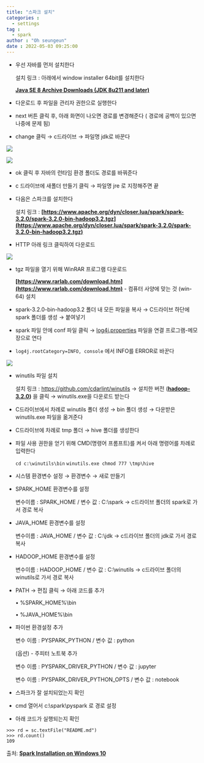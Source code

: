 ```yaml
---
title: "스파크 설치"
categories :
  - settings
tag :
  - spark
author : "Oh seungeun"
date : 2022-05-03 09:25:00
---
```



- 우선 자바를 먼저 설치한다
    
    설치 링크 : 아래에서 window installer 64bit를 설치한다
    
    **[Java SE 8 Archive Downloads (JDK 8u211 and later)](https://www.oracle.com/java/technologies/javase/javase8u211-later-archive-downloads.html)**
    
- 다운로드 후 파일을 관리자 권한으로 실행한다
- next 버튼 클릭 후, 아래 화면이 나오면 경로를 변경해준다 ( 경로에 공백이 있으면 나중에 문제 됨)
- change 클릭 → c드라이브 → 파일명 jdk로 바꾼다

![](/images/spark/.png)

![](/images/spark/%201.png)

- ok 클릭 후 자바의 런타임 환경 폴더도 경로를 바꿔준다
- c 드라이브에 새폴더 만들기 클릭 → 파일명  jre 로 지정해주면 끝
- 다음은 스파크를 설치한다
    
    설치 링크 : **[https://www.apache.org/dyn/closer.lua/spark/spark-3.2.0/spark-3.2.0-bin-hadoop3.2.tgz](https://www.apache.org/dyn/closer.lua/spark/spark-3.2.0/spark-3.2.0-bin-hadoop3.2.tgz)**
    

- HTTP 아래 링크 클릭하여 다운로드

![](/images/spark/%202.png)

- tgz 파일을 열기 위해 WinRAR 프로그램 다운로드
    
    **[https://www.rarlab.com/download.htm](https://www.rarlab.com/download.htm)** - 컴퓨터 사양에 맞는 것 (win-64) 설치
    
- spark-3.2.0-bin-hadoop3.2 폴더 내 모든 파일을 복사 → C드라이브 하단에 spark 폴더를 생성 → 붙여넣기
- spark 파일 안에 conf 파일 클릭 → [log4j.properties](http://log4j.properties) 파일을 연결 프로그램-메모장으로 연다
- `log4j.rootCategory=INFO, console` 에서 INFO를 ERROR로 바꾼다

![](/images/spark/%203.png)

- winutils 파일 설치
    
    설치 링크 : https://github.com/cdarlint/winutils → 설치한 버전 (**[hadoop-3.2.0](https://github.com/cdarlint/winutils/tree/master/hadoop-3.2.0))** 을 클릭 → winutils.exe을 다운로드 받는다
    
- C드라이브에서 차례로 winutils 폴더 생성 → bin 폴더 생성 → 다운받은 winutils.exe 파일을 옮겨준다
- C드라이브에 차례로 tmp 폴더 → hive 폴더를 생성한다
- 파일 사용 권한을 얻기 위해 CMD(명령어 프롬프트)를 켜서 아래 명령어를 차례로 입력한다
    
    `cd c:\winutils\bin`  `winutils.exe chmod 777 \tmp\hive` 
    
- 시스템 환경변수 설정 → 환경변수 → 새로 만들기
- SPARK_HOME 환경변수를 설정
    
    변수이름 : SPARK_HOME / 변수 값 : C:\spark → c드라이브 폴더의 spark로 가서 경로 복사
    
- JAVA_HOME 환경변수를 설정
    
    변수이름 : JAVA_HOME / 변수 값 : C:\jdk → c드라이브 폴더의 jdk로 가서 경로 복사
    
- HADOOP_HOME 환경변수를 설정
    
    변수이름 : HADOOP_HOME / 변수 값 : C:\winutils → c드라이브 폴더의 winutils로 가서 경로 복사
    
- PATH → 편집 클릭 → 아래 코드를 추가
    
    • %SPARK_HOME%\bin
    
    • %JAVA_HOME%\bin
    
- 파이썬 환경설정 추가
    
    변수 이름 : PYSPARK_PYTHON / 변수 값 : python
    
    (옵션) - 주피터 노트북 추가
    
    변수 이름 : PYSPARK_DRIVER_PYTHON / 변수 값 : jupyter
    
    변수 이름 : PYSPARK_DRIVER_PYTHON_OPTS / 변수 값 : notebook
    
- 스파크가 잘 설치되었는지 확인
- cmd 열어서 c:\spark\pyspark 로 경로 설정
- 아래 코드가 실행되는지 확인

```
>>> rd = sc.textFile("README.md")
>>> rd.count()
109
```

출처: **[Spark Installation on Windows 10](https://dschloe.github.io/python/python_edu/00_settings/sparktallation_windows_10/)**